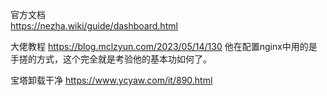 官方文档  
https://nezha.wiki/guide/dashboard.html


大佬教程
https://blog.mclzyun.com/2023/05/14/130
他在配置nginx中用的是手搓的方式，这个完全就是考验他的基本功如何了。


宝塔卸载干净
https://www.ycyaw.com/it/890.html

